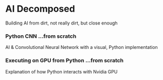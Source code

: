 # AI Decomposed  
Building AI from dirt, not really dirt, but close enough

### Python CNN ...from scratch  
AI & Convolutional Neural Network with a visual, Python implementation  
  
### Executing on GPU from Python ...from scratch
Explanation of how Python interacts with Nvidia GPU  


